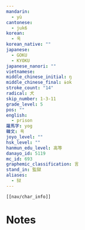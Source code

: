 ```yaml
---
mandarin:
  - yù
cantonese:
  - juk6
korean:
  - 옥
korean_native: ""
japanese:
  - GOKU
  - KYOKU
japanese_nanori: ""
vietnamese:
middle_chinese_initial: ŋ
middle_chinese_final: ɨok
stroke_count: "14"
radical: 犬
skip_number: 1-3-11
grade_level: 5
pos: ""
english:
  - prison
羅馬字: yog
韓文: 욕
joyo_level: ""
hsk_level: ""
hanmun_edu_level: 高等
danayo_id: 5119
mc_id: 693
graphemic_classification: 言
stand_in: 監獄
aliases:
  - 狱
---
```

```meta-bind-embed
[[nav/char_info]]
```

# Notes
